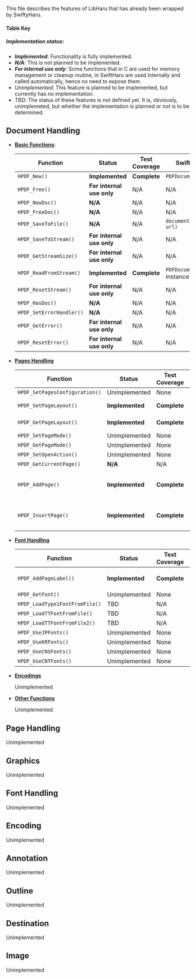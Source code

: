 This file describes the features of LibHaru that has already been wrapped by SwiftyHaru.

#### Table Key

##### Implementation status:
* ***Implemented***: Functionality is fully implemented.
* ***N/A***: This is not planned to be implemented.
* ***For internal use only***: Some functions that in C are used for memory management or cleanup routine, in SwiftHaru are used internally and called automatically, hence no need to expose them.
* *Unimplemented*: This feature is planned to be implemented, but currently has no implementation.
* *TBD*: The status of these features is not defined yet. It is, obviously, unimplemeted, but whether the implementation is planned or not is to be determined.

## Document Handling

* **[Basic Functions](https://github.com/libharu/libharu/wiki/API%3A-Document#Basic_Functions)**:

    | Function  | Status | Test Coverage | SwiftyHaru equivalent |
    |----------|--------|---------------|-----------------------|
    | `HPDF_New()` | **Implemented** | **Complete** | `PDFDocument.init()` |
    | `HPDF_Free()` | **For internal use only** | N/A | N/A |
    | `HPDF_NewDoc()` | **N/A** | N/A | N/A |
    | `HPDF_FreeDoc()` | **N/A** | N/A | N/A |
    | `HPDF_SaveToFile()` | **N/A** | N/A | `document.getData().write(to: url)` |
    | `HPDF_SaveToStream()` | **For internal use only** | N/A | N/A |
    | `HPDF_GetStreamSize()` | **For internal use only** | N/A | N/A |
    | `HPDF_ReadFromStream()` | **Implemented** | **Complete** | `PDFDocument`'s `getData()` instance method |
    | `HPDF_ResetStream()` | **For internal use only** | N/A | N/A |
    | `HPDF_HasDoc()` | **N/A** | N/A | N/A |  |
    | `HPDF_SetErrorHandler()` | **N/A** | N/A | N/A |  |
    | `HPDF_GetError()` | **For internal use only** | N/A | N/A |  |
    | `HPDF_ResetError()` | **For internal use only** | N/A | N/A |  |

* **[Pages Handling](https://github.com/libharu/libharu/wiki/API%3A-Document#Pages_Handling)**

    | Function  | Status | Test Coverage | SwiftyHaru equivalent |
    |----------|--------|---------------|-----------------------|
    | `HPDF_SetPagesConfiguration()` | Unimplemented | None | N/A |
    | `HPDF_SetPageLayout()` | **Implemented** | **Complete** | `PDFDocument`'s `pageLayout` instance property |
    | `HPDF_GetPageLayout()` | **Implemented** | **Complete** | `PDFDocument`'s `pageLayout` instance property |
    | `HPDF_SetPageMode()` | Unimplemented | None | N/A |
    | `HPDF_GetPageMode()` | Unimplemented | None | N/A |
    | `HPDF_SetOpenAction()` | Unimplemented | None | N/A |
    | `HPDF_GetCurrentPage()` | **N/A** | N/A | N/A |
    | `HPDF_AddPage()` | **Implemented** | **Complete** | `PDFDocument`'s `addPage()`, `addPage(width:height:)`, `addPage(size:direction:)` instance methods |
    | `HPDF_InsertPage()` | **Implemented** | **Complete** | `PDFDocument`'s  `insertPage(atIndex:)`, `insertPage(width:height:atIndex:)`, `insertPage(size:direction:atIndex:)` instance methods |
    
* **[Font Handling](https://github.com/libharu/libharu/wiki/API%3A-Document#Font_Handling)**

    | Function  | Status | Test Coverage | SwiftyHaru equivalent |
    |----------|--------|---------------|-----------------------|
    | `HPDF_AddPageLabel()` | **Implemented** | **Complete** | `PDFDocument`'s `addPageLabel(_:fromPage:startingWith:withPrefix)` instance method |
    | `HPDF_GetFont()` | Unimplemented | None | N/A |
    | `HPDF_LoadType1FontFromFile()` | TBD | N/A | N/A |
    | `HPDF_LoadTTFontFromFile()` | TBD | N/A | N/A |
    | `HPDF_LoadTTFontFromFile2()` | TBD | N/A | N/A |
    | `HPDF_UseJPFonts()` | Unimplemented | None | N/A |
    | `HPDF_UseKRFonts()` | Unimplemented | None | N/A |
    | `HPDF_UseCNSFonts()` | Unimplemented | None | N/A |
    | `HPDF_UseCNTFonts()` | Unimplemented | None | N/A |

* **[Encodings](https://github.com/libharu/libharu/wiki/API%3A-Document#Encodings)**
    
    Unimplemented

* **[Other Functions](https://github.com/libharu/libharu/wiki/API%3A-Document#Other_Functions)**
    
    Unimplemented

## Page Handling

Unimplemented

## Graphics

Unimplemented

## Font Handling

Unimplemented

## Encoding

Unimplemented

## Annotation

Unimplemented

## Outline

Unimplemented

## Destination

Unimplemented

## Image

Unimplemented
